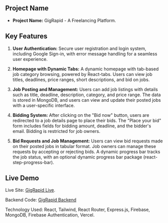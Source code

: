 ## Project Name

- **Project Name:** GigRapid - A Freelancing Platform.

## Key Features

1. **User Authentication:** Secure user registration and login system, including Google Sign-in, with error message handling for a seamless user experience.

2. **Homepage with Dynamic Tabs:** A dynamic homepage with tab-based job category browsing, powered by React-tabs. Users can view job titles, deadlines, price ranges, short descriptions, and bid on jobs.

3. **Job Posting and Management:** Users can add job listings with details such as title, deadline, description, category, and price range. The data is stored in MongoDB, and users can view and update their posted jobs with a user-specific interface.

4. **Bidding System:** After clicking on the "Bid now" button, users are redirected to a job details page to place their bids. The "Place your bid" form includes fields for bidding amount, deadline, and the bidder's email. Bidding is restricted for job owners.

5. **Bid Requests and Job Management:** Users can view bid requests made on their posted jobs in tabular format. Job owners can manage these requests by accepting or rejecting bids. A dynamic progress bar tracks the job status, with an optional dynamic progress bar package (react-step-progress-bar).

## Live Demo

Live Site: [GigRapid Live](https://gigrapid.web.app/).

Backend Code: [GigRapid Backend](https://github.com/ShafayetAhmad/GigRapid-server)

Technology Used: React, Tailwind, React Router, Express.js, Firebase, MongoDB, Firebase Authentication, Vercel.
